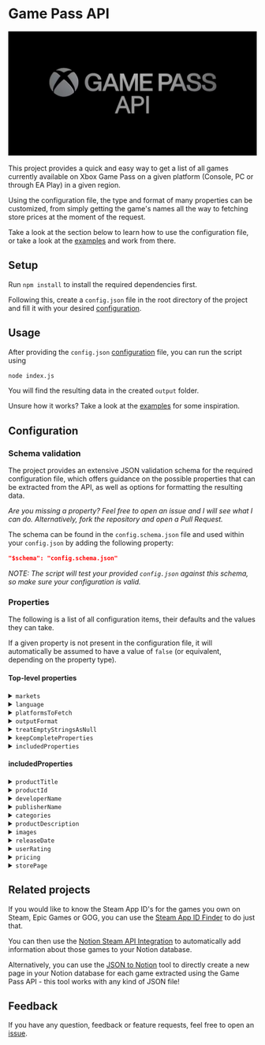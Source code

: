 # Game Pass API

![Game Pass API banner](images/GamePassApiBanner.png)

This project provides a quick and easy way to get a list of all games currently available on Xbox Game Pass on a given platform (Console, PC or through EA Play) in a given region.

Using the configuration file, the type and format of many properties can be customized, from simply getting the game's names all the way to fetching store prices at the moment of the request.

Take a look at the section below to learn how to use the configuration file, or take a look at the [examples](examples) and work from there.

## Setup

Run `npm install` to install the required dependencies first.

Following this, create a `config.json` file in the root directory of the project and fill it with your desired [configuration](#configuration).

## Usage

After providing the `config.json` [configuration](#configuration) file, you can run the script using

```bash
node index.js
```

You will find the resulting data in the created `output` folder.

Unsure how it works? Take a look at the [examples](examples) for some inspiration.

## Configuration

### Schema validation

The project provides an extensive JSON validation schema for the required configuration file, which offers guidance on the possible properties that can be extracted from the API, as well as options for formatting the resulting data.

*Are you missing a property? Feel free to open an issue and I will see what I can do. Alternatively, fork the repository and open a Pull Request.*

The schema can be found in the `config.schema.json` file and used within your `config.json` by adding the following property:

```json
"$schema": "config.schema.json"
```

*NOTE: The script will test your provided `config.json` against this schema, so make sure your configuration is valid.*

### Properties

The following is a list of all configuration items, their defaults and the values they can take.

If a given property is not present in the configuration file, it will automatically be assumed to have a value of `false` (or equivalent, depending on the property type).

#### Top-level properties

<details>
<summary><code>markets</code></summary>

The two letter market codes for which to fetch games. The script will run once for each market code.

| Type | Default value | Possible values | Required |
| --- | --- | --- | --- |
| `array` | `["US"]` | `"US"`, `"DZ"`, `"AR"`, `"AU"`, `"AT"`, `"BH"`, `"BD"`, `"BE"`, `"BR"`, `"BG"`, `"CA"`, `"CL"`, `"CN"`, `"CO"`, `"CR"`, `"HR"`, `"CY"`, `"CZ"`, `"DK"`, `"EG"`, `"EE"`, `"FI"`, `"FR"`, `"DE"`, `"GR"`, `"GT"`, `"HK"`, `"HU"`, `"IS"`, `"IN"`, `"ID"`, `"IQ"`, `"IE"`, `"IL"`, `"IT"`, `"JP"`, `"JO"`, `"KZ"`, `"KE"`, `"KW"`, `"LV"`, `"LB"`, `"LI"`, `"LT"`, `"LU"`, `"MY"`, `"MT"`, `"MR"`, `"MX"`, `"MA"`, `"NL"`, `"NZ"`, `"NG"`, `"NO"`, `"OM"`, `"PK"`, `"PE"`, `"PH"`, `"PL"`, `"PT"`, `"QA"`, `"RO"`, `"RU"`, `"SA"`, `"RS"`, `"SG"`, `"SK"`, `"SI"`, `"ZA"`, `"KR"`, `"ES"`, `"SE"`, `"CH"`, `"TW"`, `"TH"`, `"TT"`, `"TN"`, `"TR"`, `"UA"`, `"AE"`, `"GB"`, `"VN"`, `"YE"`, `"LY"`, `"LK"`, `"UY"`, `"VE"`, `"AF"`, `"AX"`, `"AL"`, `"AS"`, `"AO"`, `"AI"`, `"AQ"`, `"AG"`, `"AM"`, `"AW"`, `"BO"`, `"BQ"`, `"BA"`, `"BW"`, `"BV"`, `"IO"`, `"BN"`, `"BF"`, `"BI"`, `"KH"`, `"CM"`, `"CV"`, `"KY"`, `"CF"`, `"TD"`, `"TL"`, `"DJ"`, `"DM"`, `"DO"`, `"EC"`, `"SV"`, `"GQ"`, `"ER"`, `"ET"`, `"FK"`, `"FO"`, `"FJ"`, `"GF"`, `"PF"`, `"TF"`, `"GA"`, `"GM"`, `"GE"`, `"GH"`, `"GI"`, `"GL"`, `"GD"`, `"GP"`, `"GU"`, `"GG"`, `"GN"`, `"GW"`, `"GY"`, `"HT"`, `"HM"`, `"HN"`, `"AZ"`, `"BS"`, `"BB"`, `"BY"`, `"BZ"`, `"BJ"`, `"BM"`, `"BT"`, `"KM"`, `"CG"`, `"CD"`, `"CK"`, `"CX"`, `"CC"`, `"CI"`, `"CW"`, `"JM"`, `"SJ"`, `"JE"`, `"KI"`, `"KG"`, `"LA"`, `"LS"`, `"LR"`, `"MO"`, `"MK"`, `"MG"`, `"MW"`, `"IM"`, `"MH"`, `"MQ"`, `"MU"`, `"YT"`, `"FM"`, `"MD"`, `"MN"`, `"MS"`, `"MZ"`, `"MM"`, `"NA"`, `"NR"`, `"NP"`, `"MV"`, `"ML"`, `"NC"`, `"NI"`, `"NE"`, `"NU"`, `"NF"`, `"PW"`, `"PS"`, `"PA"`, `"PG"`, `"PY"`, `"RE"`, `"RW"`, `"BL"`, `"MF"`, `"WS"`, `"ST"`, `"SN"`, `"MP"`, `"PN"`, `"SX"`, `"SB"`, `"SO"`, `"SC"`, `"SL"`, `"GS"`, `"SH"`, `"KN"`, `"LC"`, `"PM"`, `"VC"`, `"TJ"`, `"TZ"`, `"TG"`, `"TK"`, `"TO"`, `"TM"`, `"TC"`, `"TV"`, `"UM"`, `"UG"`, `"VI"`, `"VG"`, `"WF"`, `"EH"`, `"ZM"`, `"ZW"`, `"UZ"`, `"VU"`, `"SR"`, `"SZ"`, `"AD"`, `"MC"`, `"SM"`, `"ME"`, `"VA"`, `"NEUTRAL"` | Yes, at least one market code. |
</details>

<details>
<summary><code>language</code></summary>

The language to use when fetching game properties. Properties such as the game description will be in this language.

| Type | Default value | Possible values | Required |
| --- | --- | --- | --- |
| `string` | `en-us` | `"es-ar"`, `"pt-br"`, `"en-ca"`, `"fr-ca"`, `"es-cl"`, `"es-co"`, `"es-mx"`, `"en-us"`, `"nl-be"`, `"fr-be"`, `"cs-cz"`, `"da-dk"`, `"de-de"`, `"es-es"`, `"fr-fr"`, `"en-ie"`, `"it-it"`, `"hu-hu"`, `"nl-nl"`, `"nb-no"`, `"de-at"`, `"pl-pl"`, `"pt-pt"`, `"de-ch"`, `"sk-sk"`, `"fr-ch"`, `"fi-fi"`, `"sv-se"`, `"en-gb"`, `"el-gr"`, `"ru-ru"`, `"en-au"`, `"en-hk"`, `"en-in"`, `"id-id"`, `"en-my"`, `"en-nz"`, `"en-ph"`, `"en-sg"`, `"vi-vn"`, `"th-th"`, `"ko-kr"`, `"zh-cn"`, `"zh-tw"`, `"ja-jp"`, `"zh-hk"`, `"en-za"`, `"tr-tr"`, `"he-il"`, `"ar-ae"`, `"ar-sa"`  | Yes |
</details>

<details>
<summary><code>platformsToFetch</code></summary>

Which platforms to fetch games for, any of "console", "pc" and "eaPlay".

| Type | Default value | Possible values | Required |
| --- | --- | --- | --- |
| `array` | `["console", "pc", "eaPlay"]` | `"console"`, `"pc"`, `"eaPlay"` | Yes, at least one platform. |
</details>

<details>
<summary><code>outputFormat</code></summary>

What kind of format the resulting JSON should use for the cleaned game properties.

| Type | Default value | Possible values | Required |
| --- | --- | --- | --- |
| `string` | `"array"` | `"array"`: The resulting data structure is an array with its entries being dictionaries holding separate game's properties.<br/>`"productTitle"`: The resulting data structure is a dictionary that uses games' title as keys.<br/>`"productId"`: The resulting data structure is a dictionary that uses games' product ID's as keys.<br/>`"0-indexed"`: The resulting data structure is a dictionary that uses rolling integers as keys. | Yes |
</details>

<details>
<summary><code>treatEmptyStringsAsNull</code></summary>

Whether to treat empty strings as null values.

| Type | Default value | Possible values | Required |
| --- | --- | --- | --- |
| `boolean` | `true` | `true` or `false` | No |
</details>

<details>
<summary><code>keepCompleteProperties</code></summary>

Whether to keep the original, complete list of properties for the fetched games. Will be saved in a separate file per platform and market.

| Type | Default value | Possible values | Required |
| --- | --- | --- | --- |
| `boolean` | `false` | `true` or `false` | No |
</details>

<details>
<summary><code>includedProperties</code></summary>

The properties that should be contained in the cleaned version of the API response.

| Type | Default value | Possible values | Required |
| --- | --- | --- | --- |
| `object` | Not applicable | See sections below | Yes, and at least one sub-property |
</details>

#### includedProperties

<details>
<summary><code>productTitle</code></summary>

Whether to include the title of the game.

| Type | Default value | Possible values | Required |
| --- | --- | --- | --- |
| `boolean` | `true` | `true` or `false` | No |
</details>

<details>
<summary><code>productId</code></summary>

Whether to include the product ID of the game.

| Type | Default value | Possible values | Required |
| --- | --- | --- | --- |
| `boolean` | `true` | `true` or `false` | No |
</details>

<details>
<summary><code>developerName</code></summary>

Whether to include the name of the developer of the game.

| Type | Default value | Possible values | Required |
| --- | --- | --- | --- |
| `boolean` | `true` | `true` or `false` | No |
</details>

<details>
<summary><code>publisherName</code></summary>

Whether to include the name of the publisher of the game.

| Type | Default value | Possible values | Required |
| --- | --- | --- | --- |
| `boolean` | `true` | `true` or `false` | No |
</details>

<details>
<summary><code>categories</code></summary>

Whether to include the game's categories. This can be used as tags.

| Type | Default value | Possible values | Required |
| --- | --- | --- | --- |
| `boolean` | `true` | `true` or `false` | No |
</details>

<details>
<summary><code>productDescription</code></summary>

Whether to include the description of the game.

| Type | Default value | Possible values | Required |
| --- | --- | --- | --- |
| `object` | See item below | See sections below | No |

```json
"productDescription": {
	"enabled": true,
	"preferShort": false
}
```

<h3>Possible values</h3>

<h4><code>enabled</code></h4>

Whether to include the description of the game.

| Type | Default value | Possible values | Required |
| --- | --- | --- | --- |
| `boolean` | `true` | `true` or `false` | Yes |

<h4><code>preferShort</code></h4>

Whether to prefer the short description of the game over the long description.

| Type | Default value | Possible values | Required |
| --- | --- | --- | --- |
| `boolean` | `false` | `true` or `false` | No |
</details>

<details>
<summary><code>images</code></summary>

Whether to include image URL's for the game.

| Type | Default value | Possible values | Required |
| --- | --- | --- | --- |
| `object` | See sections below | See sections below | No |

<h3>Possible values</h3>

<h4><code>enabled</code></h4>

Whether to include image URL's for the game.

| Type | Default value | Possible values | Required |
| --- | --- | --- | --- |
| `boolean` | `true` | `true` or `false` | Yes |

<h4><code>imageTypes</code></h4>

What kinds of images should be considered, and a maximum of many of each type should be chosen. A value of -1 indicates no limit.

| Type | Default value | Possible values | Required |
| --- | --- | --- | --- |
| `object` | See item below | Any number of image type combinations with values from -1 upwards. | Yes, at least one `imageType`. |

```json
"imageTypes": {
	"TitledHeroArt": -1,
	"SuperHeroArt": -1,
	"Logo": -1,
	"Poster": -1,
	"Screenshot": -1,
	"BoxArt": -1,
	"Hero": -1,
	"BrandedKeyArt": -1,
	"FeaturePromotionalSquareArt": -1
}
```

Description of the various image types:

| Image type | Description | Aspect Ratio | Example |
| --- | --- | --- | --- |
| Screenshot | In-game screenshots. | 16:9 | [Link](https://store-images.s-microsoft.com/image/apps.4677.68326442227858632.03782b23-7f26-4a8e-ba87-177bdf2c3c90.4344f692-1744-4c18-8024-270fd320f63c) |
| TitledHeroArt | Banner featuring the game's name. | 16:9 | [Link](https://store-images.s-microsoft.com/image/apps.12688.68326442227858632.03782b23-7f26-4a8e-ba87-177bdf2c3c90.ef4d4f2f-1865-4fa7-8ec7-8b914cd4dcc0) |
| Poster | Banner featuring the game's name in portrait mode, such as for smartphones. | 2:3 | [Link](https://store-images.s-microsoft.com/image/apps.64810.68326442227858632.03782b23-7f26-4a8e-ba87-177bdf2c3c90.fdefe49f-270c-44e5-b660-6d7764b37f0f) |
| SuperHeroArt | Artwork without text. | 16:9 | [Link](https://store-images.s-microsoft.com/image/apps.62159.68326442227858632.03782b23-7f26-4a8e-ba87-177bdf2c3c90.1405eb3a-6314-4e44-a822-7660d70a6ec5) |
| Hero | Artwork without text. | 2:1 | [Link](https://store-images.s-microsoft.com/image/apps.28129.13672427983916579.274b1ffd-9cde-4bef-9a3e-6f37073d5ed0.5eb8b4f3-3575-4d13-b0a4-b60d6c64f392) |
| BoxArt | Banner featuring the game's logo and name in a square \"box\" format. | 1:1 | [Link](https://store-images.s-microsoft.com/image/apps.4794.68326442227858632.03782b23-7f26-4a8e-ba87-177bdf2c3c90.b156af1e-9796-48af-8d11-3461727280ea) |
| BranedKeyArt | Banner featuring the game's name with an \"XBOX\" logo on top. | 73:100 | [Link](https://store-images.s-microsoft.com/image/apps.27624.68326442227858632.21f49c7b-79d7-4647-b847-ecc7a34a7901.1aa31c66-2a52-45d6-8fed-badfb9f25ac6) |
| FeaturePromotionalSquareArt | Banner featuring the game's logo (without name) in a square \"box\" format. | 1:1 | [Link](https://store-images.s-microsoft.com/image/apps.29819.68326442227858632.03782b23-7f26-4a8e-ba87-177bdf2c3c90.322d4aa6-0a23-4565-a64f-743f0620a96e) |
| Logo | Small, square game logo, to be used e.g. as a game library icon. | 1:1 | [Link](https://store-images.s-microsoft.com/image/apps.65119.13664397958929388.0e87ac81-8aa3-41f0-82dc-61a295fc5fe3.44bf032a-b113-4179-aa1b-f557dbcd3b19) |
</details>

<details>
<summary><code>releaseDate</code></summary>

Whether to include the game's release date.

| Type | Default value | Possible values | Required |
| --- | --- | --- | --- |
| `object` | See item below | See sections below | No |

```json
"releaseDate": {
	"enabled": true,
	"format": "date"
}
```

<h3>Possible Values</h3>

<h4><code>enabled</code></h4>

Whether to include the game's release date.

| Type | Default value | Possible values | Required |
| --- | --- | --- | --- |
| `boolean` | `true` | `true` or `false` | Yes |

<h4><code>format</code></h4>

How to format the date string. Either the full dateTime (YYYY-MM-DDTHH:mm:ss.sssssssZ) or just the date (YYYY-MM-DD).

| Type | Default value | Possible values | Required |
| --- | --- | --- | --- |
| `string` | `"date"` | `"date"` or `"dateTime"` | Yes |
</details>

<details>
<summary><code>userRating</code></summary>

Whether to include the game's user rating.

| Type | Default value | Possible values | Required |
| --- | --- | --- | --- |
| `object` | See item below | See sections below | No |

```json
"userRating": {
	"enabled": true,
	"aggregationInterval": "AllTime",
	"format": "percentage"
}
```

<h3>Possible Values</h3>

<h4><code>enabled</code></h4>

Whether to include the game's user rating.

| Type | Default value | Possible values | Required |
| --- | --- | --- | --- |
| `boolean` | `true` | `true` or `false` | Yes |

<h4><code>aggregationInterval</code></h4>

Which kind of interval to use for rating aggregation.

| Type | Default value | Possible values | Required |
| --- | --- | --- | --- |
| `string` | `"AllTime"` | `"AllTime"`, `"30Days"`, `"7Days"` | Yes |

<h4><code>format</code></h4>

How to format the rating. Either as the original x-out-of-5 stars value (0.0 - 5.0) or as a percentage (0.0 - 1.0).

| Type | Default value | Possible values | Required |
| --- | --- | --- | --- |
| `string` | `"percentage"` | `"percentage"` or `"stars"` | Yes |
</details>

<details>
<summary><code>pricing</code></summary>

Whether to include the game's price information. The currency that is used is dependent on the chosen \"market\".

| Type | Default value | Possible values | Required |
| --- | --- | --- | --- |
| `object` | See item below | See sections below | No |

```json
"pricing": {
	"enabled": true,
	"priceTypes": [
		"ListPrice",
		"MSRP",
		"WholesalePrice"
	],
	"missingPricePolicy": "useZero"
}
```

<h3>Possible Values</h3>

<h4><code>enabled</code></h4>
Whether to include the game's price information. The currency that is used is dependent on the chosen \"market\".

| Type | Default value | Possible values | Required |
| --- | --- | --- | --- |
| `boolean` | `true` | `true` or `false` | Yes |

<h4><code>priceTypes</code></h4>
Which kinds of prices to include. Choose from ListPrice, MSRP and WholesalePrice (i.e. applied discounts).

| Type | Default value | Possible values | Required |
| --- | --- | --- | --- |
| `array` | `["ListPrice", "MSRP", "WholesalePrice"]` | Any combination of:<br/>`"ListPrice"`: The current listing price in the store. <br/>  `"MSRP"`: The manufacturer's suggested retail price.<br/>  `"WholesalePrice"`: The wholesale price, i.e. the ListPrice after sales have been applied. | Yes, at least one `priceType`. |

<h4><code>missingPricePolicy</code></h4>
What to do if a price is missing. Either "useZero", "useNull" or "useEmptyString".

| Type | Default value | Possible values | Required |
| --- | --- | --- | --- |
| `string` | `"useNull"` | `"useZero"`, `"useNull"` or `"useEmptyString"` | Yes |
</details>

<details>
<summary><code>storePage</code></summary>

Whether to include the game's store page URL. Note that this is not guaranteed to always result in a working URL, as it needs to be inferred and is not available through the API.

| Type | Default value | Possible values | Required |
| --- | --- | --- | --- |
| `boolean` | `true` | `true` or `false` | No |
</details>

## Related projects

If you would like to know the Steam App ID's for the games you own on Steam, Epic Games or GOG, you can use the [Steam App ID Finder](https://github.com/NikkelM/Steam-App-ID-Finder) to do just that.

You can then use the [Notion Steam API Integration](https://github.com/NikkelM/Notion-Steam-API-Integration) to automatically add information about those games to your Notion database.

Alternatively, you can use the [JSON to Notion](https://github.com/NikkelM/JSON-to-Notion) tool to directly create a new page in your Notion database for each game extracted using the Game Pass API - this tool works with any kind of JSON file!

## Feedback

If you have any question, feedback or feature requests, feel free to open an [issue](https://github.com/NikkelM/Game-Pass-API/issues/new).
